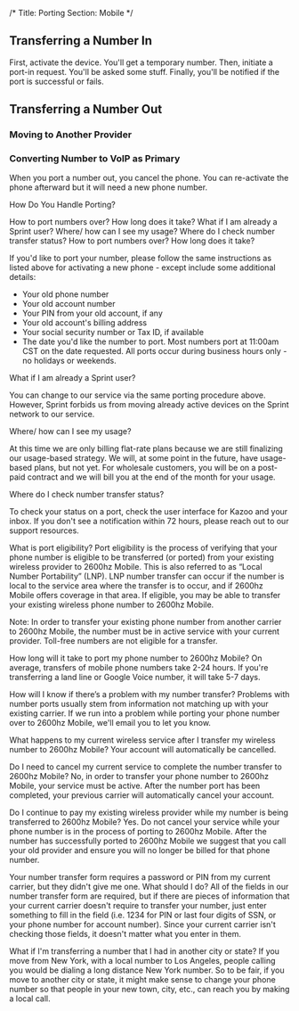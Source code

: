 /*
Title: Porting
Section: Mobile
*/

## Transferring a Number In

First, activate the device. You'll get a temporary number.
Then, initiate a port-in request. You'll be asked some stuff.
Finally, you'll be notified if the port is successful or fails.


## Transferring a Number Out

### Moving to Another Provider


### Converting Number to VoIP as Primary
When you port a number out, you cancel the phone.
You can re-activate the phone afterward but it will need a new phone number.




How Do You Handle Porting?

How to port numbers over? How long does it take?
What if I am already a Sprint user?
Where/ how can I see my usage?
Where do I check number transfer status?
How to port numbers over? How long does it take?

If you'd like to port your number, please follow the same instructions as listed above for activating a new phone - except include some additional details:

- Your old phone number
- Your old account number
- Your PIN from your old account, if any
- Your old account's billing address
- Your social security number or Tax ID, if available
- The date you'd like the number to port. Most numbers port at 11:00am CST on the date requested. All ports occur during business hours only - no holidays or weekends.

What if I am already a Sprint user?

You can change to our service via the same porting procedure above. However, Sprint forbids us from moving already active devices on the Sprint network to our service.

Where/ how can I see my usage?

At this time we are only billing flat-rate plans because we are still finalizing our usage-based strategy. We will, at some point in the future, have usage-based plans, but not yet. For wholesale customers, you will be on a post-paid contract and we will bill you at the end of the month for your usage.

Where do I check number transfer status?

To check your status on a port, check the user interface for Kazoo and your inbox. If you don't see a notification within 72 hours, please reach out to our support resources.







What is port eligibility?
Port eligibility is the process of verifying that your phone number is eligible to be transferred (or ported) from your existing wireless provider to 2600hz Mobile. This is also referred to as “Local Number Portability” (LNP). LNP number transfer can occur if the number is local to the service area where the transfer is to occur, and if 2600hz Mobile offers coverage in that area. If eligible, you may be able to transfer your existing wireless phone number to 2600hz Mobile.

Note: In order to transfer your existing phone number from another carrier to 2600hz Mobile, the number must be in active service with your current provider. Toll-free numbers are not eligible for a transfer.

How long will it take to port my phone number to 2600hz Mobile?
On average, transfers of mobile phone numbers take 2-24 hours. If you're transferring a land line or Google Voice number, it will take 5-7 days.

How will I know if there’s a problem with my number transfer?
Problems with number ports usually stem from information not matching up with your existing carrier. If we run into a problem while porting your phone number over to 2600hz Mobile, we'll email you to let you know.

What happens to my current wireless service after I transfer my wireless number to 2600hz Mobile?
Your account will automatically be cancelled.

Do I need to cancel my current service to complete the number transfer to 2600hz Mobile?
No, in order to transfer your phone number to 2600hz Mobile, your service must be active. After the number port has been completed, your previous carrier will automatically cancel your account.

Do I continue to pay my existing wireless provider while my number is being transferred to 2600hz Mobile?
Yes. Do not cancel your service while your phone number is in the process of porting to 2600hz Mobile. After the number has successfully ported to 2600hz Mobile we suggest that you call your old provider and ensure you will no longer be billed for that phone number.

Your number transfer form requires a password or PIN from my current carrier, but they didn't give me one. What should I do?
All of the fields in our number transfer form are required, but if there are pieces of information that your current carrier doesn't require to transfer your number, just enter something to fill in the field (i.e. 1234 for PIN or last four digits of SSN, or your phone number for account number). Since your current carrier isn't checking those fields, it doesn't matter what you enter in them.

What if I'm transferring a number that I had in another city or state?
If you move from New York, with a local number to Los Angeles, people calling you would be dialing a long distance New York number. So to be fair, if you move to another city or state, it might make sense to change your phone number so that people in your new town, city, etc., can reach you by making a local call.


